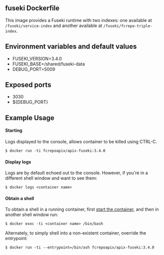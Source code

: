 ## fuseki Dockerfile

This image provides a Fuseki runtime with two indexes: one available at `/fuseki/service-index` and another available at `/fuseki/fcrepo-triple-index`.

## Environment variables and default values

* FUSEKI_VERSION=3.4.0
* FUSEKI_BASE=/shared/fuseki-data
* DEBUG_PORT=5009

## Exposed ports

* 3030
* ${DEBUG_PORT}

## Example Usage

#### Starting

Logs displayed to the console, allows container to be killed using CTRL-C.

`$ docker run -ti fcrepoapix/apix-fuseki:3.4.0`

#### Display logs

Logs are by default echoed out to the console.  However, if you're in a different shell window and want to see them:

`$ docker logs <container name>`

#### Obtain a shell

To obtain a shell in a running container, first [start the container](#starting), and then in another shell window run:

`$ docker exec -ti <container name> /bin/bash`

Alternately, to simply shell into a non-existent container, override the entrypoint:

`$ docker run -ti --entrypoint=/bin/ash fcrepoapix/apix-fuseki:3.4.0`
